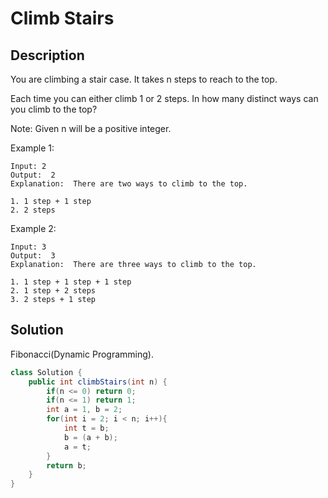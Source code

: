 # Climb Stairs
## Description
You are climbing a stair case. It takes n steps to reach to the top.

Each time you can either climb 1 or 2 steps. In how many distinct ways can you climb to the top?

Note: Given n will be a positive integer.


Example 1:
```
Input: 2
Output:  2
Explanation:  There are two ways to climb to the top.

1. 1 step + 1 step
2. 2 steps
```
Example 2:
```
Input: 3
Output:  3
Explanation:  There are three ways to climb to the top.

1. 1 step + 1 step + 1 step
2. 1 step + 2 steps
3. 2 steps + 1 step
```
## Solution
Fibonacci(Dynamic Programming).  
```java
class Solution {
    public int climbStairs(int n) {
        if(n <= 0) return 0;
        if(n <= 1) return 1;
        int a = 1, b = 2;
        for(int i = 2; i < n; i++){
            int t = b;
            b = (a + b);
            a = t;
        }
        return b;
    }
}
```

